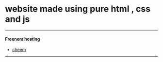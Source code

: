 # website made using pure html , css and js 

----

#### Freenom hosting



* [cheem](http://cheem.ml)

----
